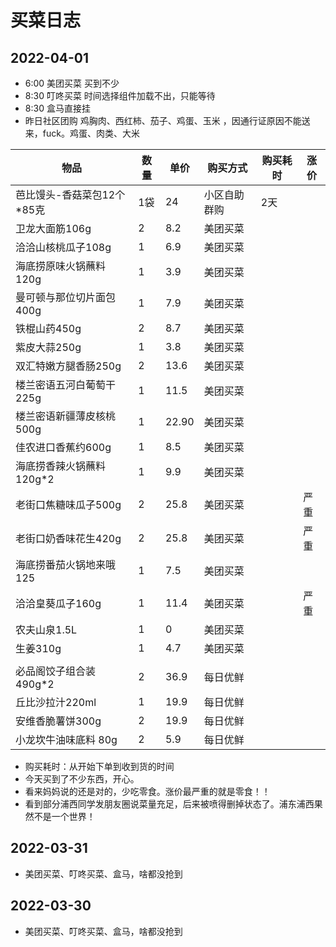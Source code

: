 # 买菜日志

## 2022-04-01

- 6:00 美团买菜 买到不少
- 8:30 叮咚买菜 时间选择组件加载不出，只能等待
- 8:30 盒马直接挂
- 昨日社区团购 鸡胸肉、西红柿、茄子、鸡蛋、玉米 ，因通行证原因不能送来，fuck。鸡蛋、肉类、大米

| 物品                       | 数量 | 单价  | 购买方式     | 购买耗时 | 涨价 |
| -------------------------- | ---- | ----- | ------------ | -------- | ---- |
| 芭比馒头-香菇菜包12个*85克 | 1袋  | 24    | 小区自助群购 | 2天      |      |
| 卫龙大面筋106g             | 2    | 8.2   | 美团买菜     |          |      |
| 洽洽山核桃瓜子108g         | 1    | 6.9   | 美团买菜     |          |      |
| 海底捞原味火锅蘸料120g     | 1    | 3.9   | 美团买菜     |          |      |
| 曼可顿与那位切片面包400g   | 1    | 7.9   | 美团买菜     |          |      |
| 铁棍山药450g               | 2    | 8.7   | 美团买菜     |          |      |
| 紫皮大蒜250g               | 1    | 3.8   | 美团买菜     |          |      |
| 双汇特嫩方腿香肠250g       | 2    | 13.6  | 美团买菜     |          |      |
| 楼兰密语五河白葡萄干225g   | 1    | 11.5  | 美团买菜     |          |      |
| 楼兰密语新疆薄皮核桃500g   | 1    | 22.90 | 美团买菜     |          |      |
| 佳农进口香蕉约600g         | 1    | 8.5   | 美团买菜     |          |      |
| 海底捞香辣火锅蘸料120g*2   | 1    | 9.9   | 美团买菜     |          |      |
| 老街口焦糖味瓜子500g       | 2    | 25.8  | 美团买菜     |          | 严重 |
| 老街口奶香味花生420g       | 2    | 25.8  | 美团买菜     |          | 严重 |
| 海底捞番茄火锅地来哦125    | 1    | 7.5   | 美团买菜     |          |      |
| 洽洽皇葵瓜子160g           | 1    | 11.4  | 美团买菜     |          | 严重 |
| 农夫山泉1.5L               | 1    | 0     | 美团买菜     |          |      |
| 生姜310g                   | 1    | 4.7   | 美团买菜     |          |      |
|                            |      |       |              |          |      |
| 必品阁饺子组合装 490g*2    | 2    | 36.9  | 每日优鲜     |          |      |
| 丘比沙拉汁220ml            | 1    | 19.9  | 每日优鲜     |          |      |
| 安维香脆薯饼300g           | 2    | 19.9  | 每日优鲜     |          |      |
| 小龙坎牛油味底料 80g       | 2    | 5.9   | 每日优鲜     |          |      |

- 购买耗时：从开始下单到收到货的时间
- 今天买到了不少东西，开心。
- 看来妈妈说的还是对的，少吃零食。涨价最严重的就是零食！！
- 看到部分浦西同学发朋友圈说菜量充足，后来被喷得删掉状态了。浦东浦西果然不是一个世界！

## 2022-03-31

- 美团买菜、叮咚买菜、盒马，啥都没抢到

## 2022-03-30

- 美团买菜、叮咚买菜、盒马，啥都没抢到